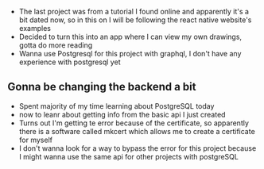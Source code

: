 * The last project was from a tutorial I found online and apparently it's a bit dated now, so in this on I will be following the react native website's examples
* Decided to turn this into an app where I can view my own drawings, gotta do more reading
* Wanna use Postgresql for this project with graphql, I don't have any experience with postgresql yet
## Gonna be changing the backend a bit
* Spent majority of my time learning about PostgreSQL today
* now to leanr about getting info from the basic api I just created
* Turns out I'm getting te error because of the certificate, so apparently there is a software called mkcert which allows me to create a certificate for myself
* I don't wanna look for a way to bypass the error for this project because I might wanna use the same api for other projects with postgreSQL